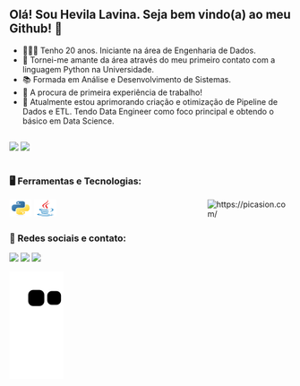 ## Olá! Sou Hevila Lavina. Seja bem vindo(a) ao meu Github! 👋

- 👩🏻‍💻 Tenho 20 anos. Iniciante na área de Engenharia de Dados.
- 🌱 Tornei-me amante da área através do meu primeiro contato com a linguagem Python na Universidade.
- 📚 Formada em Análise e Desenvolvimento de Sistemas.
- 🔭 A procura de primeira experiência de trabalho!
- 📌 Atualmente estou aprimorando criação e otimização de Pipeline de Dados e ETL. Tendo Data Engineer como foco principal e obtendo o básico em Data Science.

##

<div>
<img height="180em" src="https://github-readme-stats.vercel.app/api?username=Hevila-lavina&show_icons=true&theme=radical"/>
<img height="180em" src="https://github-readme-stats.vercel.app/api/top-langs/?username=Hevila-lavina&layout=compact&theme=radical"/>
</div>
<div style="display: inline_block"><br>

 ### 🖥️ Ferramentas e Tecnologias:
  
<img align="center" alt="Hev-Python" height="30" width="40" src="https://raw.githubusercontent.com/devicons/devicon/master/icons/python/python-original.svg">
<img align="center" alt="Hev-Java" height="30" width="40" src="https://raw.githubusercontent.com/devicons/devicon/master/icons/java/java-original.svg">
<a href="https://picasion.com/"><img src="https://i.picasion.com/pic92/f4d03028c728a9329b977c55338caba9.gif" img align="right" width="150" height="150" border="0" alt="https://picasion.com/" /></a><br /> 
</div>  
  
  ## 
  ### 📌 Redes sociais e contato:
 <div> 
  <a href="https://www.instagram.com/hevilavina/" target="_blank"><img src="https://img.shields.io/badge/-Instagram-%23E4405F?style=for-the-badge&logo=instagram&logoColor=white" target="_blank"></a>
  <a href = "mailto:lavinahevila@gmail.com"><img src="https://img.shields.io/badge/-Gmail-%23333?style=for-the-badge&logo=gmail&logoColor=white" target="_blank"></a>
  <a href="https://www.linkedin.com/in/hevila-lavina-096906231/" target="_blank"><img src="https://img.shields.io/badge/-LinkedIn-%230077B5?style=for-the-badge&logo=linkedin&logoColor=white" target="_blank"></a>  
  
   ![Snake animation](https://github.com/Hevila-lavina/Hevila-lavina/blob/output/github-contribution-grid-snake.svg)
   
</div> 
